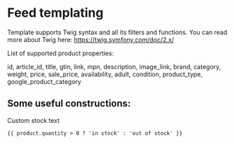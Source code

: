 # Feed templating

Template supports Twig syntax and all its filters and functions. You can read more about Twig here: https://twig.symfony.com/doc/2.x/

List of supported product properties:

id, article_id, title, gtin, link, mpn, description, image_link, brand, category, weight, price, sale_price, availability, adult, condition, product_type, google_product_category

## Some useful constructions:

Custom stock text
````
{{ product.quantity > 0 ? 'in stock' : 'out of stock' }}
````
